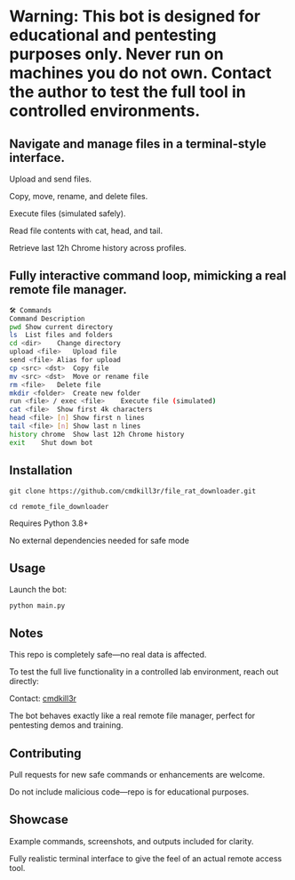 Warning: This bot is designed for educational and pentesting purposes only. Never run on machines you do not own. Contact the author to test the full tool in controlled environments.
=
Navigate and manage files in a terminal-style interface.
--------------------------------------------------------

Upload and send files.

Copy, move, rename, and delete files.

Execute files (simulated safely).

Read file contents with cat, head, and tail.

Retrieve last 12h Chrome history across profiles.

Fully interactive command loop, mimicking a real remote file manager.
---------------------------------------------------------------------
```bash
🛠 Commands
Command	Description
pwd	Show current directory
ls	List files and folders
cd <dir>	Change directory
upload <file>	Upload file
send <file>	Alias for upload
cp <src> <dst>	Copy file
mv <src> <dst>	Move or rename file
rm <file>	Delete file
mkdir <folder>	Create new folder
run <file> / exec <file>	Execute file (simulated)
cat <file>	Show first 4k characters
head <file> [n]	Show first n lines
tail <file> [n]	Show last n lines
history chrome	Show last 12h Chrome history
exit	Shut down bot
```

Installation
---------------
```
git clone https://github.com/cmdkill3r/file_rat_downloader.git
```
```
cd remote_file_downloader
```

Requires Python 3.8+

No external dependencies needed for safe mode

Usage
-----

Launch the bot:

```
python main.py
```

Notes
-----

This repo is completely safe—no real data is affected.

To test the full live functionality in a controlled lab environment, reach out directly:

Contact: [cmdkill3r](https://github.com/cmdkill3r)

The bot behaves exactly like a real remote file manager, perfect for pentesting demos and training.

Contributing
------------

Pull requests for new safe commands or enhancements are welcome.

Do not include malicious code—repo is for educational purposes.

Showcase
--------

Example commands, screenshots, and outputs included for clarity.

Fully realistic terminal interface to give the feel of an actual remote access tool.
